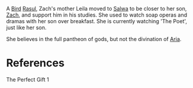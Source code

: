 A [Bird](Bird) [Rasul](Rasul.md), Zach's mother Leila moved to [Salwa](Salwa.md) to be closer to her son, [Zach](Zach.md), and support him in his studies. She used to watch soap operas and dramas with her son over breakfast. She is currently watching 'The Poet', just like her son.

She believes in the full pantheon of gods, but not the divination of [Aria](Aria.md).

# References
The Perfect Gift 1